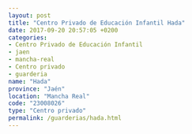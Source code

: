 ```yaml
---
layout: post
title: "Centro Privado de Educación Infantil Hada"
date: 2017-09-20 20:57:05 +0200
categories:
- Centro Privado de Educación Infantil
- jaen
- mancha-real
- Centro privado
- guarderia
name: "Hada"
province: "Jaén"
location: "Mancha Real"
code: "23008026"
type: "Centro privado"
permalink: /guarderias/hada.html
---
```

